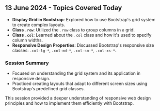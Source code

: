 ## 13 June 2024 - Topics Covered Today

- **Display Grid in Bootstrap**: Explored how to use Bootstrap's grid system to create complex layouts.
- **Class `.row`**: Utilized the `.row` class to group columns in a grid.
- **Class `.col`**: Learned about the `.col` class and how it's used to specify column widths.
- **Responsive Design Properties**: Discussed Bootstrap's responsive size classes: `.col-lg-*`, `.col-md-*`, `.col-sm-*`, `.col-xs-*`.

### Session Summary
- Focused on understanding the grid system and its application in responsive design.
- Practiced creating layouts that adapt to different screen sizes using Bootstrap's predefined grid classes.

This session provided a deeper understanding of responsive web design principles and how to implement them efficiently with Bootstrap.
